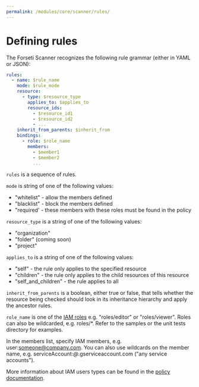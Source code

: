 ```yaml
---
permalink: /modules/core/scanner/rules/
---
```

# Defining rules
The Forseti Scanner recognizes the following rule grammar (either in YAML or JSON):

```yaml
rules:
  - name: $rule_name
    mode: $rule_mode
    resource:
      - type: $resource_type
        applies_to: $applies_to
        resource_ids:
          - $resource_id1
          - $resource_id2
          - ...
    inherit_from_parents: $inherit_from
    bindings:
      - role: $role_name
        members:
          - $member1
          - $member2
          ...
```

`rules` is a sequence of rules.

`mode` is string of one of the following values:
 * "whitelist" - allow the members defined
 * "blacklist" - block the members defined
 * "required' - these members with these roles must be found in the policy

`resource_type` is a string of one of the following values:
 * "organization"
 * "folder" (coming soon)
 * "project"

`applies_to` is a string of one of the following values:
 * "self" - the rule only applies to the specified resource
 * "children" - the rule only applies to the child resources of this resource
 * "self_and_children" - the rule applies to all

`inherit_from_parents` is a boolean, either true or false, that tells whether the resource being checked should look in its inheritance hierarchy and apply the ancestor rules.

`role_name` is one of the [IAM roles](https://cloud.google.com/compute/docs/access/iam) e.g. "roles/editor" or "roles/viewer". Roles can also be wildcarded, e.g. roles/*. Refer to the samples or the unit tests directory for examples.

In the members list, specify IAM members, e.g. user:someone@company.com. You can also use wildcards on the member name, e.g. serviceAccount:*@*.gserviceaccount.com ("any service accounts").

More information about IAM users types can be found in the [policy documentation](https://cloud.google.com/iam/reference/rest/v1/Policy).
